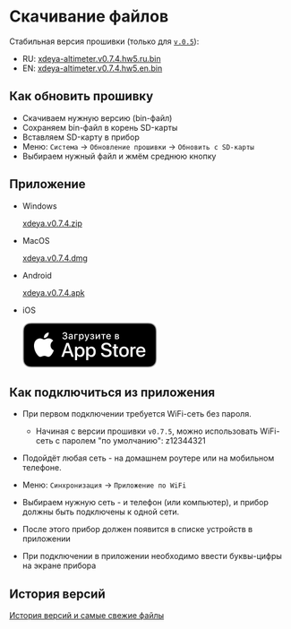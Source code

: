 # Скачивание файлов

Стабильная версия прошивки (только для [`v.0.5`](models/03.v.0.5.md)):

* RU: [xdeya-altimeter.v0.7.4.hw5.ru.bin](https://github.com/cliffanet/xdeya-altimeter/releases/download/v0.7.4/xdeya-altimeter.v0.7.4.hw5.ru.bin)
* EN: [xdeya-altimeter.v0.7.4.hw5.en.bin](https://github.com/cliffanet/xdeya-altimeter/releases/download/v0.7.4/xdeya-altimeter.v0.7.4.hw5.en.bin)

## Как обновить прошивку

* Скачиваем нужную версию (bin-файл)
* Сохраняем bin-файл в корень SD-карты
* Вставляем SD-карту в прибор
* Меню: `Система` -> `Обновление прошивки` -> `Обновить с SD-карты`
* Выбираем нужный файл и жмём среднюю кнопку

## Приложение

- Windows

    [xdeya.v0.7.4.zip](https://github.com/cliffanet/xdeya-altimeter/releases/download/v0.7.4/xdeya.v0.7.4.zip)

- MacOS

    [xdeya.v0.7.4.dmg](https://github.com/cliffanet/xdeya-altimeter/releases/download/v0.7.4/xdeya.v0.7.4.dmg)

- Android

    [xdeya.v0.7.4.apk](https://github.com/cliffanet/xdeya-altimeter/releases/download/v0.7.4/xdeya.v0.7.4.apk)

- iOS

    [![](appstore.svg)](https://apps.apple.com/app/xde-ya/id6445976117)

## Как подключиться из приложения

* При первом подключении требуется WiFi-сеть без пароля.

    * Начиная с версии прошивки `v0.7.5`, можно использовать
    WiFi-сеть с паролем "по умолчанию": z12344321

* Подойдёт любая сеть - на домашнем роутере или на мобильном телефоне.
* Меню: `Синхронизация` -> `Приложение по WiFi`
* Выбираем нужную сеть - и телефон (или компьютер), и прибор должны быть подключены к одной сети.
* После этого прибор должен появится в списке устройств в приложении
* При подключении в приложении необходимо ввести буквы-цифры на экране прибора

## История версий

[История версий и самые свежие файлы](https://github.com/cliffanet/xdeya-altimeter/releases)
